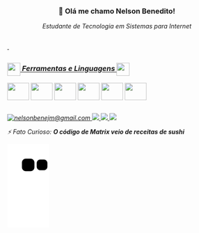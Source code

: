 ### <p align="center">👋 Olá me chamo Nelson Benedito!</p>
<p align="center"><i>Estudante de Tecnologia em Sistemas para Internet<i></p>

##

<link rel="stylesheet" href="https://cdn.jsdelivr.net/gh/devicons/devicon@v2.15.1/devicon.min.css">

<div >
    <a  href="https://github.com/NelsonBenedito">
        <img height="180em" align="center" src="https://github-readme-stats.vercel.app/api?username=NelsonBenedito&show_icons=true&hide_border=true&theme=dark&count_private=true" alt="">
        <img height="180em" align="center" src="https://github-readme-stats.vercel.app/api/top-langs/?username=NelsonBenedito&show_icons=true&theme=dark&hide_border=true&bg_color=272b33" alt="">
</div>

##
    
 ### <img align="center" height="30" width="30" src="https://cdn.discordapp.com/attachments/1005196801944604735/1005196939991732335/wrench_1f527.png"> Ferramentas e Linguagens <img align="center" height="30" width="30" src="https://cdn.discordapp.com/attachments/1005196801944604735/1005197840533946458/desktop-computer_1f5a5-fe0f.png">
    
 <div style="display:inline-block">
    <img align="center" height="40" width="50" src="https://cdn.jsdelivr.net/gh/devicons/devicon/icons/css3/css3-original.svg" /> 
    <img align="center" height="40" width="50" src="https://cdn.jsdelivr.net/gh/devicons/devicon/icons/html5/html5-original.svg" />
    <img align="center" height="40" width="50" src="https://cdn.jsdelivr.net/gh/devicons/devicon/icons/javascript/javascript-original.svg" />
    <img align="center" height="40" width="50" src="https://cdn.jsdelivr.net/gh/devicons/devicon/icons/illustrator/illustrator-plain.svg" />
    <img align="center" height="40" width="50" src="https://cdn.jsdelivr.net/gh/devicons/devicon/icons/photoshop/photoshop-plain.svg" />
    <img align="center" height="40" width="50" src="https://cdn.jsdelivr.net/gh/devicons/devicon/icons/figma/figma-original.svg" />
</div>
 
##
     
 <div>
     <a href = "mailto:nelsonbenejm@gmail.com" >
    <img src="https://img.shields.io/badge/Gmail-D14836?style=for-the-badge&logo=gmail&logoColor=white" alt="nelsonbenejm@gmail.com">
     <a>
     <a href="https://t.me/nelsonbenedito">
     <img src="https://img.shields.io/badge/Telegram-2CA5E0?style=for-the-badge&logo=telegram&logoColor=white">
     <a>
     <a href="https://steamcommunity.com/profiles/76561198334797169">
     <img src="https://img.shields.io/badge/Steam-000000?style=for-the-badge&logo=steam&logoColor=white">
     <a>
      <a href="https://www.instagram.com/nelsonbenejm/">
     <img src="https://img.shields.io/badge/Instagram-E4405F?style=for-the-badge&logo=instagram&logoColor=white">
     <a>
</div>
    
    
⚡ Fato Curioso: **O código de Matrix veio de receitas de sushi**

![Snake animation](https://github.com/rafaballerini/rafaballerini/blob/output/github-contribution-grid-snake.svg)
